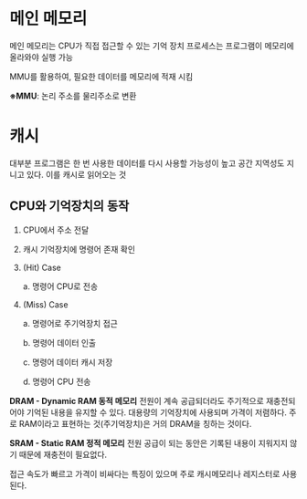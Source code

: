 # 메인 메모리
메인 메모리는 CPU가 직접 접근할 수 있는 기억 장치
프로세스는 프로그램이 메모리에 올라와야 실행 가능

MMU를 활용하여, 필요한 데이터를 메모리에 적재 시킴

**※MMU**: 논리 주소를 물리주소로 변환

# 캐시
대부분 프로그램은 한 번 사용한 데이터를 다시 사용할 가능성이 높고 공간 지역성도 지니고 있다.
이를 캐시로 읽어오는 것

## CPU와 기억장치의 동작
1. CPU에서 주소 전달
2. 캐시 기억장치에 명령어 존재 확인
3. (Hit) Case

   a. 명령어 CPU로 전송
4. (Miss) Case

   a. 명령어로 주기억장치 접근

   b. 명령어 데이터 인출

   c. 명령어 데이터 캐시 저장
   
   d. 명령어 CPU 전송


**DRAM - Dynamic RAM 동적 메모리**
전원이 계속 공급되더라도 주기적으로 재충전되어야 기억된 내용을 유지할 수 있다. 대용량의 기억장치에 사용되며 가격이 저렴하다. 주로 RAM이라고 표현하는 것(주기억장치)은 거의 DRAM을 칭하는 것이다.

**SRAM - Static RAM 정적 메모리**
전원 공급이 되는 동안은 기록된 내용이 지워지지 않기 때문에 재충전이 필요없다.

접근 속도가 빠르고 가격이 비싸다는 특징이 있으며 주로 캐시메모리나 레지스터로 사용된다.